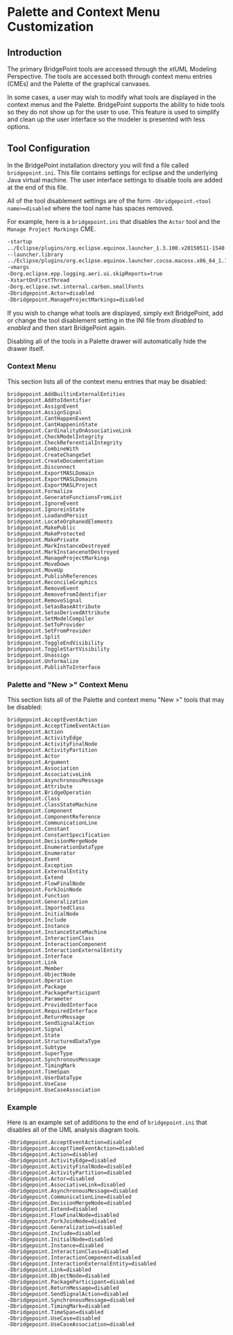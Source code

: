 Palette and Context Menu Customization 
===================

Introduction
------------
The primary BridgePoint tools are accessed through the xtUML Modeling Perspective. The
tools are accessed both through context menu entries (CMEs) and the Palette of the
graphical canvases.  

In some cases, a user may wish to modify what tools are displayed in the context menus
and the Palette.  BridgePoint supports the ability to hide tools so they do not show
up for the user to use.  This feature is used to simplify and clean up the user 
interface so the modeler is presented with less options.  


Tool Configuration
------------
In the BridgePoint installation directory you will find a file called `bridgepoint.ini`. This
file contains settings for eclipse and the underlying Java virtual machine. The user 
interface settings to disable tools are added at the end of this file.  

All of the tool disablement settings are of the form `-Dbridgepoint.<tool name>=disabled` where the 
tool name has spaces removed.  

For example, here is a `bridgepoint.ini` that disables the `Actor` tool and the
`Manage Project Markings` CME.   

```xml
-startup
../Eclipse/plugins/org.eclipse.equinox.launcher_1.3.100.v20150511-1540.jar
--launcher.library
../Eclipse/plugins/org.eclipse.equinox.launcher.cocoa.macosx.x86_64_1.1.300.v20150602-1417
-vmargs
-Dorg.eclipse.epp.logging.aeri.ui.skipReports=true
-XstartOnFirstThread
-Dorg.eclipse.swt.internal.carbon.smallFonts
-Dbridgepoint.Actor=disabled
-Dbridgepoint.ManageProjectMarkings=disabled
```

If you wish to change what tools are displayed, simply exit BridgePoint, add or change the tool
disablement setting in the INI file from *disabled* to *enabled* and then start BridgePoint again.   

Disabling all of the tools in a Palette drawer will automatically hide the drawer itself.  

### Context Menu 
This section lists all of the context menu entries that may be disabled:
```
bridgepoint.AddBuiltinExternalEntities
bridgepoint.AddtoIdentifier
bridgepoint.AssignEvent
bridgepoint.AssignSignal
bridgepoint.CantHappenEvent
bridgepoint.CantHappeninState
bridgepoint.CardinalityOnAssociativeLink
bridgepoint.CheckModelIntegrity
bridgepoint.CheckReferentialIntegrity
bridgepoint.CombineWith
bridgepoint.CreateChangeSet
bridgepoint.CreateDocumentation
bridgepoint.Disconnect
bridgepoint.ExportMASLDomain
bridgepoint.ExportMASLDomains
bridgepoint.ExportMASLProject
bridgepoint.Formalize
bridgepoint.GenerateFunctionsFromList
bridgepoint.IgnoreEvent
bridgepoint.IgnoreinState
bridgepoint.LoadandPersist
bridgepoint.LocateOrphanedElements
bridgepoint.MakePublic
bridgepoint.MakeProtected
bridgepoint.MakePrivate
bridgepoint.MarkInstanceDestroyed
bridgepoint.MarkInstancenotDestroyed
bridgepoint.ManageProjectMarkings
bridgepoint.MoveDown
bridgepoint.MoveUp
bridgepoint.PublishReferences
bridgepoint.ReconcileGraphics
bridgepoint.RemoveEvent
bridgepoint.RemovefromIdentifier
bridgepoint.RemoveSignal
bridgepoint.SetasBaseAttribute
bridgepoint.SetasDerivedAttribute
bridgepoint.SetModelCompiler
bridgepoint.SetToProvider
bridgepoint.SetFromProvider
bridgepoint.Split
bridgepoint.ToggleEndVisibility
bridgepoint.ToggleStartVisibility
bridgepoint.Unassign
bridgepoint.Unformalize
bridgepoint.PublishToInterface
```

### Palette and "New >" Context Menu
This section lists all of the Palette and context menu "New >" tools that may be disabled:
```
bridgepoint.AcceptEventAction
bridgepoint.AcceptTimeEventAction
bridgepoint.Action
bridgepoint.ActivityEdge
bridgepoint.ActivityFinalNode
bridgepoint.ActivityPartition
bridgepoint.Actor
bridgepoint.Argument
bridgepoint.Association
bridgepoint.AssociativeLink
bridgepoint.AsynchronousMessage
bridgepoint.Attribute
bridgepoint.BridgeOperation
bridgepoint.Class
bridgepoint.ClassStateMachine
bridgepoint.Component
bridgepoint.ComponentReference
bridgepoint.CommunicationLine
bridgepoint.Constant
bridgepoint.ConstantSpecification
bridgepoint.DecisionMergeNode
bridgepoint.EnumerationDataType
bridgepoint.Enumerator
bridgepoint.Event
bridgepoint.Exception
bridgepoint.ExternalEntity
bridgepoint.Extend
bridgepoint.FlowFinalNode
bridgepoint.ForkJoinNode
bridgepoint.Function
bridgepoint.Generalization
bridgepoint.ImportedClass
bridgepoint.InitialNode
bridgepoint.Include
bridgepoint.Instance
bridgepoint.InstanceStateMachine
bridgepoint.InteractionClass
bridgepoint.InteractionComponent
bridgepoint.InteractionExternalEntity
bridgepoint.Interface
bridgepoint.Link
bridgepoint.Member
bridgepoint.ObjectNode
bridgepoint.Operation
bridgepoint.Package
bridgepoint.PackageParticipant
bridgepoint.Parameter
bridgepoint.ProvidedInterface
bridgepoint.RequiredInterface
bridgepoint.ReturnMessage
bridgepoint.SendSignalAction
bridgepoint.Signal
bridgepoint.State
bridgepoint.StructuredDataType
bridgepoint.Subtype
bridgepoint.SuperType
bridgepoint.SynchronousMessage
bridgepoint.TimingMark
bridgepoint.TimeSpan
bridgepoint.UserDataType
bridgepoint.UseCase
bridgepoint.UseCaseAssociation
```

### Example 
Here is an example set of additions to the end of `bridgepoint.ini` that disables all 
of the UML analysis diagram tools.

```
-Dbridgepoint.AcceptEventAction=disabled
-Dbridgepoint.AcceptTimeEventAction=disabled
-Dbridgepoint.Action=disabled
-Dbridgepoint.ActivityEdge=disabled
-Dbridgepoint.ActivityFinalNode=disabled
-Dbridgepoint.ActivityPartition=disabled
-Dbridgepoint.Actor=disabled
-Dbridgepoint.AssociativeLink=disabled
-Dbridgepoint.AsynchronousMessage=disabled
-Dbridgepoint.CommunicationLine=disabled
-Dbridgepoint.DecisionMergeNode=disabled
-Dbridgepoint.Extend=disabled
-Dbridgepoint.FlowFinalNode=disabled
-Dbridgepoint.ForkJoinNode=disabled
-Dbridgepoint.Generalization=disabled
-Dbridgepoint.Include=disabled
-Dbridgepoint.InitialNode=disabled
-Dbridgepoint.Instance=disabled
-Dbridgepoint.InteractionClass=disabled
-Dbridgepoint.InteractionComponent=disabled
-Dbridgepoint.InteractionExternalEntity=disabled
-Dbridgepoint.Link=disabled
-Dbridgepoint.ObjectNode=disabled
-Dbridgepoint.PackageParticipant=disabled
-Dbridgepoint.ReturnMessage=disabled
-Dbridgepoint.SendSignalAction=disabled
-Dbridgepoint.SynchronousMessage=disabled
-Dbridgepoint.TimingMark=disabled
-Dbridgepoint.TimeSpan=disabled
-Dbridgepoint.UseCase=disabled
-Dbridgepoint.UseCaseAssociation=disabled
```

